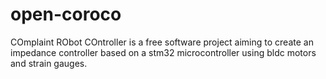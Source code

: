 open-coroco
===========

COmplaint RObot COntroller is a free software project aiming to create an impedance controller based on a stm32 microcontroller using bldc motors and strain gauges.